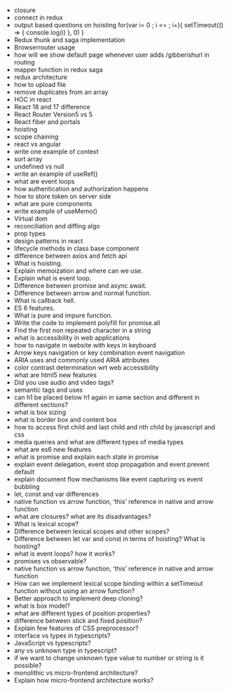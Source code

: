 + closure
+ connect in redux
+ output based questions on hoisting 
    for(var i= 0 ; i <= ; i+){
        setTimeout(() => {
            console.log(i)
        }, 0)
    }
+ Redux thunk and saga implementation
+ Browserrouter usage
+ how will we show default page whenever user adds /gibberishurl in routing
+ mapper function in redux saga
+ redux architecture
+ how to upload file
+ remove duplicates from an array
+ HOC in react
+ React 18 and 17 difference
+ React Router Version5 vs 5
+ React fiber and portals
+ hoisting
+ scope chaining
+ react vs angular
+ write one example of context
+ sort array
+ undefined vs null
+ write an example of useRef()
+ what are event loops
+ how authentication and authorization happens
+ how to store token on server side
+ what are  pure components
+ write example of useMemo()
+ Virtual dom
+ reconciliation and diffing algo
+ prop types
+ design patterns in react
+ lifecycle methods in class base component
+ difference between axios and fetch api
+ What is hoisting.
+ Explain memoization and where can we use.
+ Explain what is event loop.
+ Difference between promise and async await.
+ Difference between arrow and normal function.
+ What is callback hell.
+ ES 6 features.
+ What is pure and impure function.
+ Write the code to implement polyfill for promise.all
+ Find the first non repeated character in a string
+ what is accessibility in web applications
+ how to navigate in website with keys in keyboard
+ Arrow keys navigation or key combination event navigation
+ ARIA uses and commonly used ARIA attributes
+ color contrast determination wrt web accessibility
+ what are html5 new features
+ Did you use audio and video tags?
+ semantic tags and uses
+ can h1 be placed below h1 again in same section and different in different sections?
+ what is box sizing
+ what is border box and content box
+ how to access first child and last child and nth child by javascript and css
+ media queries and what are different types of media types
+ what are es6 new features
+ what is promise and explain each state in promise
+ explain event delegation, event stop propagation and event prevent default
+ explain document flow mechanisms like event capturing vs event bubbling
+ let, const and var differences
+ native function vs arrow function, ‘this’ reference in native and arrow function
+ what are closures? what are its disadvantages?
+ What is lexical scope? 
+ Difference between lexical scopes and other scopes?
+ Difference between let var and const in terms of hoisting? What is hoisting?
+ what is event loops? how it works?
+ promises vs observable?
+ native function vs arrow function, ‘this’ reference in native and arrow function
+ How can we implement lexical scope binding within a setTimeout function without using an arrow function?
+ Better approach to implement deep cloning?
+ what is box model?
+ what are different types of position properties?
+ difference between stick and fixed position?
+ Explain few features of CSS preprocessor?
+ interface vs types in typescripts?
+ JavaScript vs typescripts?
+ any vs unknown type in typescript?
+ if we want to change unknown type value to number or string is it possible?
+ monolithic vs micro-frontend architecture?
+ Explain how micro-frontend architecture works?


